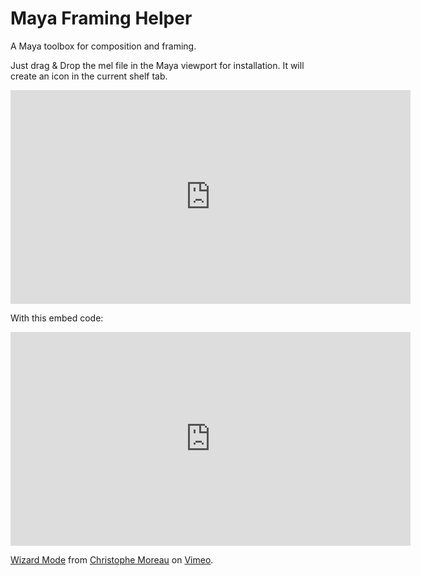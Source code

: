 # Maya Framing Helper
 A Maya toolbox for composition and framing.

Just drag & Drop the mel file in the Maya viewport for installation. It will create an icon in the current shelf tab.

<iframe title="vimeo-player" src="https://player.vimeo.com/video/701267617?h=f1ccd5a1a5" width="640" height="342" frameborder="0" allowfullscreen></iframe>

With this embed code:

<iframe src="https://player.vimeo.com/video/701267617?h=f1ccd5a1a5" width="640" height="342" frameborder="0" webkitallowfullscreen mozallowfullscreen allowfullscreen></iframe>
<p><a href="https://vimeo.com/701267617">Wizard Mode</a> from <a href="https://vimeo.com/user7741755">Christophe Moreau</a> on <a href="https://vimeo.com">Vimeo</a>.</p>
